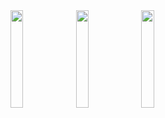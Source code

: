 <div display=flex width=100%>
<img margin=10px display=flex width=20% src="https://media.giphy.com/media/XH9wwXfUXu91wAJwN5/giphy.gif">
<img width=20% src="https://media.giphy.com/media/eNAsjO55tPbgaor7ma/giphy.gif">
<img width=20% src="https://media.giphy.com/media/kdFc8fubgS31b8DsVu/giphy.gif">
</div>

<!--
**Charlie-robin/Charlie-robin** is a ✨ _special_ ✨ repository because its `README.md` (this file) appears on your GitHub profile.

Here are some ideas to get you started:

- 🔭 I’m currently working on ...
- 🌱 I’m currently learning ...
- 👯 I’m looking to collaborate on ...
- 🤔 I’m looking for help with ...
- 💬 Ask me about ...
- 📫 How to reach me: ...
- 😄 Pronouns: ...
- ⚡ Fun fact: ...
-->
